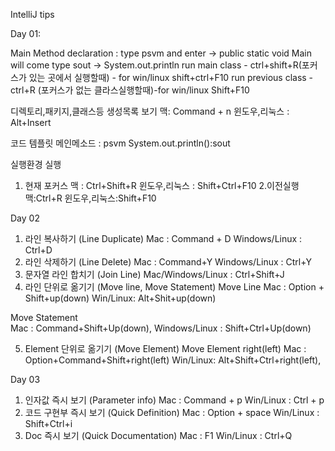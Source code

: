 IntelliJ tips 

Day 01:

Main Method declaration : type psvm and enter -> public static void Main will come
type sout -> System.out.println
run main class - ctrl+shift+R(포커스가 있는 곳에서 실행할때) - for win/linux shift+ctrl+F10
run previous class - ctrl+R  (포커스가 없는 클라스실행할때)-for win/linux Shift+F10

디렉토리,패키지,클래스등 생성목록 보기
맥: Command + n
윈도우,리눅스 : Alt+Insert

코드 템플릿
메인메소드 : psvm
System.out.println():sout


실행환경 실행
1. 현재 포커스
맥 : Ctrl+Shift+R
윈도우,리눅스 : Shift+Ctrl+F10
2.이전실행
맥:Ctrl+R
윈도우,리눅스:Shift+F10

Day 02
1. 라인 복사하기 (Line Duplicate)
Mac : Command + D
Windows/Linux : Ctrl+D
2. 라인 삭제하기 (Line Delete)
Mac : Command+Y
Windows/Linux : Ctrl+Y
3. 문자열 라인 합치기 (Join Line) 
Mac/Windows/Linux : Ctrl+Shift+J
4. 라인 단위로 옮기기 (Move line, Move Statement)
Move Line
Mac : Option + Shift+up(down)
Win/Linux: Alt+Shit+up(down)

Move Statement  
Mac : Command+Shift+Up(down), 
Windows/Linux : Shift+Ctrl+Up(down)

5. Element 단위로 옮기기 (Move Element)
Move Element right(left)
Mac : Option+Command+Shift+right(left)
Win/Linux: Alt+Shift+Ctrl+right(left), 

Day 03
1. 인자값 즉시 보기 (Parameter info)
Mac : Command + p
Win/Linux : Ctrl + p
2. 코드 구현부 즉시 보기 (Quick Definition)
Mac : Option + space 
Win/Linux : Shift+Ctrl+i
3. Doc 즉시 보기 (Quick Documentation)
Mac : F1
Win/Linux : Ctrl+Q

